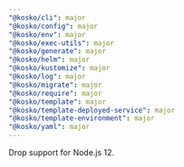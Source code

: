 ```yaml
---
"@kosko/cli": major
"@kosko/config": major
"@kosko/env": major
"@kosko/exec-utils": major
"@kosko/generate": major
"@kosko/helm": major
"@kosko/kustomize": major
"@kosko/log": major
"@kosko/migrate": major
"@kosko/require": major
"@kosko/template": major
"@kosko/template-deployed-service": major
"@kosko/template-environment": major
"@kosko/yaml": major
---
```


Drop support for Node.js 12.
